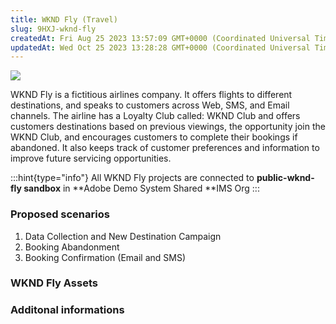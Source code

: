 ```yaml
---
title: WKND Fly (Travel)
slug: 9HXJ-wknd-fly
createdAt: Fri Aug 25 2023 13:57:09 GMT+0000 (Coordinated Universal Time)
updatedAt: Wed Oct 25 2023 13:28:28 GMT+0000 (Coordinated Universal Time)
---
```


![](../../assets/pkrRaycScbvLiyBv4Vy3Q_image.png)

WKND Fly is a fictitious airlines company.  It offers flights to different destinations, and speaks to customers across Web, SMS, and Email channels. The airline has a Loyalty Club called: WKND Club and offers customers destinations based on previous viewings, the opportunity join the WKND Club, and encourages customers to complete their bookings if abandoned. It also keeps track of customer preferences and information to improve future servicing opportunities. &#x20;

:::hint{type="info"}
All WKND Fly projects are connected to **public-wknd-fly sandbox** in **Adobe Demo System Shared **IMS Org
:::

### Proposed scenarios

1. Data Collection and New Destination Campaign
2. Booking Abandonment
3. Booking Confirmation (Email and SMS)

### WKND Fly Assets

### Additonal informations

